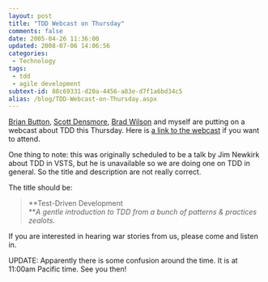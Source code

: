 ```yaml
---
layout: post
title: "TDD Webcast on Thursday"
comments: false
date: 2005-04-26 11:36:00
updated: 2008-07-06 14:06:56
categories:
 - Technology
tags:
 - tdd
 - agile development
subtext-id: 88c69331-d20a-4456-a83e-d7f1a6bd34c5
alias: /blog/TDD-Webcast-on-Thursday.aspx
---
```



[Brian Button](http://dotnetjunkies.com/WebLog/oneagilecoder/), [Scott Densmore](http://blogs.msdn.com/scottdensmore/), [Brad Wilson](http://www.dotnetdevs.com/) and myself are putting on a webcast about TDD this Thursday. Here is [a link to the webcast](http://www.microsoft.com/events/EventDetails.aspx?CMTYSvcSource=MSCOMMedia&Params=%7eCMTYDataSvcParams%5e%7earg+Name%3d%22ID%22+Value%3d%221032271589%22%2f%5e%7earg+Name%3d%22ProviderID%22+Value%3d%22A6B43178-497C-4225-BA42-DF595171F04C%22%2f%5e%7earg+Name%3d%22lang%22+Value%3d%22en%22%2f%5e%7earg+Name%3d%22cr%22+Value%3d%22US%22%2f%5e%7esParams%5e%7e%2fsParams%5e%7e%2fCMTYDataSvcParams%5e) if you want to attend. 

One thing to note: this was originally scheduled to be a talk by Jim Newkirk about TDD in VSTS, but he is unavailable so we are doing one on TDD in general. So the title and description are not really correct. 

The title should be: 

> **Test-Driven Development  
**_A gentle introduction to TDD from a bunch of patterns & practices zealots._

If you are interested in hearing war stories from us, please come and listen in. 

UPDATE: Apparently there is some confusion around the time. It is at 11:00am Pacific time. See you then! 
